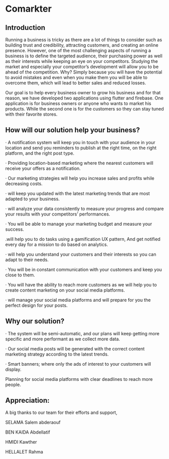 # Comarkter

## Introduction 

Running a business is tricky as there are a lot of things to consider such as building trust and credibility, attracting customers, and creating an online presence. However, one of the most challenging aspects of running a business is to define the targeted audience, their purchasing power as well as their interests while keeping an eye on your competitors. Studying the market and especially your competitor’s development will allow you to be ahead of the competition. Why? Simply because you will have the potential to avoid mistakes and even when you make them you will be able to overcome them, which will lead to better sales and reduced losses. 

Our goal is to help every business owner to grow his business and for that reason, we have developed two applications using flutter and firebase. One application is for business owners or anyone who wants to market his products. While the second one is for the customers so they can stay tuned with their favorite stores.

## How will our solution help your business?

· A notification system will keep you in touch with your audience in your location and send you reminders to publish at the right time, on the right platform, and the right post type.

· Providing location-based marketing where the nearest customers will receive your offers as a notification. 

· Our marketing strategies will help you increase sales and profits while decreasing costs.

· will keep you updated with the latest marketing trends that are most adapted to your business.

· will analyze your data consistently to measure your progress and compare your results with your competitors’ performances.

· You will be able to manage your marketing budget and measure your success.

.will help you to do tasks using a gamification UX pattern, And get notified  every day  for a mission to do based on analytics.

· will help you understand your customers and their interests so you can adapt to their needs.

· You will be in constant communication with your customers and keep you close to them.

· You will have the ability to reach more customers as we will help you to create content marketing on your social media platforms.

· will manage your social media platforms and will prepare for you the perfect design for your posts.

## Why our solution?

· The system will be semi-automatic, and our plans will keep getting more specific and more performant as we collect more data. 

· Our social media posts will be generated with the correct content marketing strategy according to the latest trends. 

· Smart banners; where only the ads of interest to your customers will display. 

Planning for social media platforms with clear deadlines to reach more people.

## Appreciation:

A big thanks to our team for their efforts and support, 

SELAMA Salem abderaouf 

BEN KAIDA Abdellatif 

HMIDI Kawther 

HELLALET Rahma
